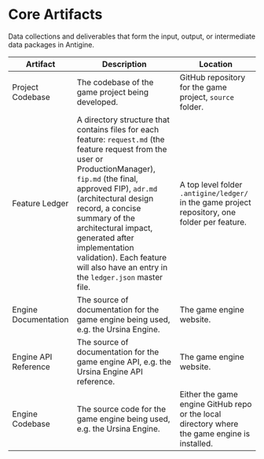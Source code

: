 # Core Artifacts
Data collections and deliverables that form the input, output, or intermediate data packages in Antigine.

| Artifact | Description | Location |
| -------- | ----------- | -------- |
| Project Codebase | The codebase of the game project being developed. | GitHub repository for the game project, `source` folder. |
| Feature Ledger | A directory structure that contains files for each feature: `request.md` (the feature request from the user or ProductionManager), `fip.md` (the final, approved FIP), `adr.md` (architectural design record, a concise summary of the architectural impact, generated after implementation validation). Each feature will also have an entry in the `ledger.json` master file. | A top level folder `.antigine/ledger/` in the game project repository, one folder per feature. | 
| Engine Documentation | The source of documentation for the game engine being used, e.g. the Ursina Engine. | The game engine website. |
| Engine API Reference | The source of documentation for the game engine API, e.g. the Ursina Engine API reference. | The game engine website. |
| Engine Codebase | The source code for the game engine being used, e.g. the Ursina Engine. | Either the game engine GitHub repo or the local directory where the game engine is installed. |
